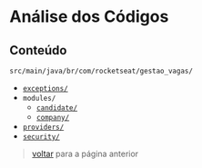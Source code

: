 # Análise dos Códigos

## Conteúdo

`src/main/java/br/com/rocketseat/gestao_vagas/`

- [`exceptions/`](./code/exceptions.md)
- `modules/`
  - [`candidate/`](./code/modules/canditate.md)
  - [`company/`](./code/modules/company.md)
- [`providers/`](./code/providers.md)
- [`security/`](./code/security.md)

> [voltar](../../README.md) para a página anterior
